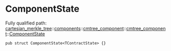 # ComponentState

Fully qualified path: [cartesian_merkle_tree](./cartesian_merkle_tree.md)::[components](./cartesian_merkle_tree-components.md)::[cmtree_component](./cartesian_merkle_tree-components-cmtree_component.md)::[cmtree_component](./cartesian_merkle_tree-components-cmtree_component-cmtree_component.md)::[ComponentState](./cartesian_merkle_tree-components-cmtree_component-cmtree_component-ComponentState.md)

<pre><code class="language-cairo">pub struct ComponentState&lt;TContractState&gt; {}</code></pre>

